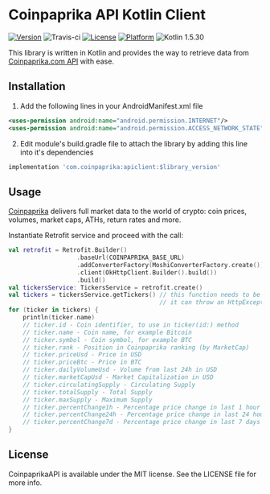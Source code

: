 # Coinpaprika API Kotlin Client

[![Version](https://img.shields.io/badge/Version-0.5.0-blue.svg)](https://coinpaprika.com/pl/)
![Travis-ci](https://api.travis-ci.org/coinpaprika/coinpaprika-api-kotlin-client.svg)
[![License](https://img.shields.io/cocoapods/l/CoinpaprikaAPI.svg?style=flat)](https://opensource.org/licenses/MIT)
[![Platform](https://img.shields.io/badge/Platform-Android-blue.svg?style=flat)](https://developer.android.com/about/)
![Kotlin 1.5.30](https://img.shields.io/badge/Kotlin-1.5.30-orange.svg)

This library is written in Kotlin and provides the way to retrieve data from [Coinpaprika.com API](https://api.coinpaprika.com/) with ease.

## Installation
1. Add the following lines in your AndroidManifest.xml file
```xml
<uses-permission android:name="android.permission.INTERNET"/>
<uses-permission android:name="android.permission.ACCESS_NETWORK_STATE"/>
```

2. Edit module's build.gradle file to attach the library by adding this line into it's dependencies
```gradle
implementation 'com.coinpaprika:apiclient:$library_version'
```

## Usage
[Coinpaprika](https://coinpaprika.com) delivers full market data to the world of crypto: coin prices, volumes, market caps, ATHs, return rates and more.

Instantiate Retrofit service and proceed with the call:
```kotlin
val retrofit = Retrofit.Builder()
                   .baseUrl(COINPAPRIKA_BASE_URL)
                   .addConverterFactory(MoshiConverterFactory.create())
                   .client(OkHttpClient.Builder().build())
                   .build()
val tickersService: TickersService = retrofit.create()
val tickers = tickersService.getTickers() // this function needs to be called in a coroutine
                                          // it can throw an HttpException or an IOException
for (ticker in tickers) {
    println(ticker.name)
    // ticker.id - Coin identifier, to use in ticker(id:) method
    // ticker.name - Coin name, for example Bitcoin
    // ticker.symbol - Coin symbol, for example BTC
    // ticker.rank - Position in Coinpaprika ranking (by MarketCap)
    // ticker.priceUsd - Price in USD
    // ticker.priceBtc - Price in BTC
    // ticker.dailyVolumeUsd - Volume from last 24h in USD
    // ticker.marketCapUsd - Market Capitalization in USD
    // ticker.circulatingSupply - Circulating Supply
    // ticker.totalSupply - Total Supply
    // ticker.maxSupply - Maximum Supply
    // ticker.percentChange1h - Percentage price change in last 1 hour
    // ticker.percentChange24h - Percentage price change in last 24 hours
    // ticker.percentChange7d - Percentage price change in last 7 days
}
```

## License

CoinpaprikaAPI is available under the MIT license. See the LICENSE file for more info.
